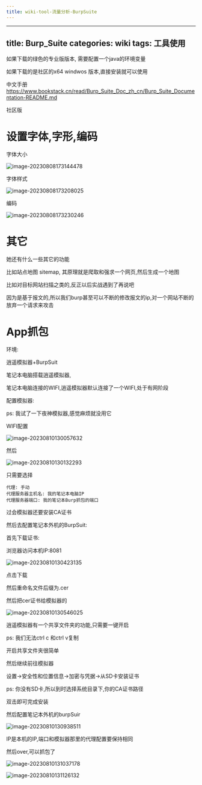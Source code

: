 ```yaml
---
title: wiki-tool-流量分析-BurpSuite
---
```

---
title: Burp_Suite
categories: wiki
tags: 工具使用
---



如果下载的绿色的专业版版本, 需要配置一个java的环境变量

如果下载的是社区的x64 windwos 版本,直接安装就可以使用



中文手册 https://www.bookstack.cn/read/Burp_Suite_Doc_zh_cn/Burp_Suite_Documentation-README.md

社区版



# 设置字体,字形,编码



字体大小

![image-20230808173144478](img/image-20230808173144478.png)



字体样式

![image-20230808173208025](img/image-20230808173208025.png)

编码

![image-20230808173230246](img/image-20230808173230246.png)

# 其它

她还有什么一些其它的功能

比如站点地图 sitemap, 其原理就是爬取和强求一个网页,然后生成一个地图

比如对目标网站扫描之类的,反正以后实战遇到了再说吧

因为是基于报文的,所以我们burp甚至可以不断的修改报文的ip,对一个网站不断的放弃一个请求来攻击



# App抓包

环境: 

逍遥模拟器+BurpSuit

笔记本电脑搭载逍遥模拟器,

笔记本电脑连接的WIFI,逍遥模拟器默认连接了一个WIFI,处于有网阶段



配置模拟器:

ps: 我试了一下夜神模拟器,感觉麻烦就没用它



WIFI配置

![image-20230810130057632](img/image-20230810130057632.png)

然后

![image-20230810130132293](img/image-20230810130132293.png)

只需要选择

```
代理: 手动
代理服务器主机名: 我的笔记本电脑IP
代理服务器端口: 我的笔记本Burp抓包的端口
```

过会模拟器还要安装CA证书



然后去配置笔记本外机的BurpSuit:

首先下载证书: 

浏览器访问本机IP:8081

![image-20230810130423135](img/image-20230810130423135.png)

点击下载

然后重命名文件后缀为.cer

然后把cer证书给模拟器的

![image-20230810130546025](img/image-20230810130546025.png)

逍遥模拟器有一个共享文件夹的功能,只需要一键开启

ps: 我们无法ctrl c 和ctrl v复制

开启共享文件夹很简单

然后继续前往模拟器

设置->安全性和位置信息->加密与凭据->从SD卡安装证书

ps: 你没有SD卡,所以到时选择系统目录下,你的CA证书路径

双击即可完成安装



然后配置笔记本外机的burpSuir

![image-20230810130938511](img/image-20230810130938511.png)

IP是本机的IP,端口和模拟器那里的代理配置要保持相同

然后over,可以抓包了



![image-20230810131037178](img/image-20230810131037178.png)



![image-20230810131126132](img/image-20230810131126132.png)
